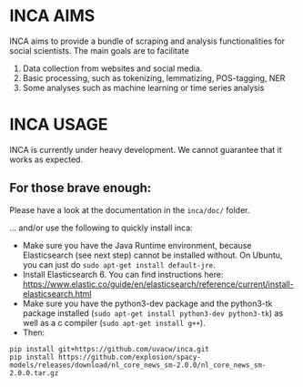 # INCA AIMS

INCA aims to provide a bundle of scraping and analysis functionalities for social scientists. The main goals are to facilitate

 1. Data collection from websites and social media.
 2. Basic processing, such as tokenizing, lemmatizing, POS-tagging, NER
 3. Some analyses such as machine learning or time series analysis

# INCA USAGE

INCA is currently under heavy development. We cannot guarantee that it works as expected.

## For those brave enough:

Please have a look at the documentation in the `inca/doc/` folder.

... and/or use the following to quickly install inca:

- Make sure you have the Java Runtime environment, because Elasticsearch (see next step) cannot be installed without. On Ubuntu, you can just do `sudo apt-get install default-jre`.
- Install Elasticsearch 6. You can find instructions here: https://www.elastic.co/guide/en/elasticsearch/reference/current/install-elasticsearch.html
- Make sure you have the python3-dev package and the python3-tk package installed (`sudo apt-get install python3-dev python3-tk`) as well as a c compiler (`sudo apt-get install g++`).
- Then:
```
pip install git+https://github.com/uvacw/inca.git
pip install https://github.com/explosion/spacy-models/releases/download/nl_core_news_sm-2.0.0/nl_core_news_sm-2.0.0.tar.gz
```
